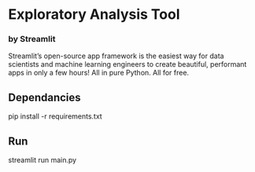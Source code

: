 # Exploratory Analysis Tool
### by Streamlit 

Streamlit’s open-source app framework is the easiest way for data scientists and machine learning engineers to create beautiful, performant apps in only a few hours! All in pure Python. All for free.

## Dependancies
pip install -r requirements.txt

## Run
streamlit run main.py
